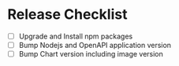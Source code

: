 # Release Checklist

- [ ] Upgrade and Install npm packages
- [ ] Bump Nodejs and OpenAPI application version
- [ ] Bump Chart version including image version
